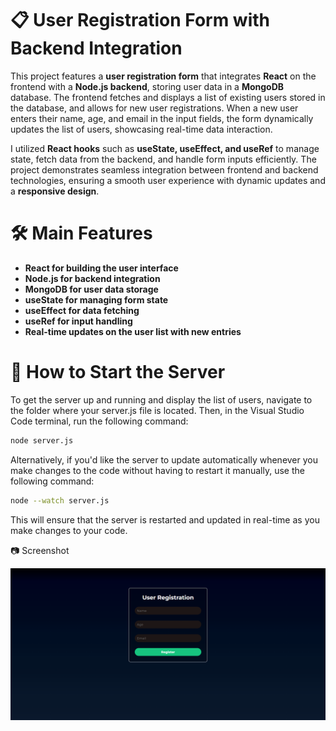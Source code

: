 # **📋 User Registration Form with Backend Integration**

This project features a **user registration form** that integrates **React** on the frontend with a **Node.js backend**, storing user data in a **MongoDB** database. The frontend fetches and displays a list of existing users stored in the database, and allows for new user registrations. When a new user enters their name, age, and email in the input fields, the form dynamically updates the list of users, showcasing real-time data interaction.

I utilized **React hooks** such as **useState, useEffect, and useRef** to manage state, fetch data from the backend, and handle form inputs efficiently. The project demonstrates seamless integration between frontend and backend technologies, ensuring a smooth user experience with dynamic updates and a **responsive design**.

# **🛠️ Main Features**
- **React for building the user interface**
- **Node.js for backend integration**
- **MongoDB for user data storage**
- **useState for managing form state**
- **useEffect for data fetching**
- **useRef for input handling**
- **Real-time updates on the user list with new entries**

# **🔧 How to Start the Server**

To get the server up and running and display the list of users, navigate to the folder where your server.js file is located. Then, in the Visual Studio Code terminal, run the following command:
```bash
node server.js
```

Alternatively, if you'd like the server to update automatically whenever you make changes to the code without having to restart it manually, use the following command:
```bash
node --watch server.js
```
This will ensure that the server is restarted and updated in real-time as you make changes to your code.

📷 Screenshot

![Screenshot](./screenshot/img1.PNG)
